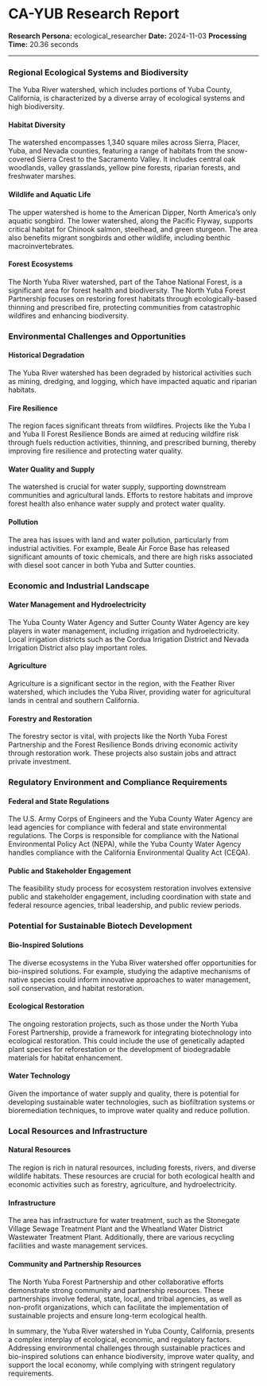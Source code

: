 # CA-YUB Research Report

**Research Persona:** ecological_researcher
**Date:** 2024-11-03
**Processing Time:** 20.36 seconds

---

### Regional Ecological Systems and Biodiversity

The Yuba River watershed, which includes portions of Yuba County, California, is characterized by a diverse array of ecological systems and high biodiversity.

#### Habitat Diversity
The watershed encompasses 1,340 square miles across Sierra, Placer, Yuba, and Nevada counties, featuring a range of habitats from the snow-covered Sierra Crest to the Sacramento Valley. It includes central oak woodlands, valley grasslands, yellow pine forests, riparian forests, and freshwater marshes.

#### Wildlife and Aquatic Life
The upper watershed is home to the American Dipper, North America’s only aquatic songbird. The lower watershed, along the Pacific Flyway, supports critical habitat for Chinook salmon, steelhead, and green sturgeon. The area also benefits migrant songbirds and other wildlife, including benthic macroinvertebrates.

#### Forest Ecosystems
The North Yuba River watershed, part of the Tahoe National Forest, is a significant area for forest health and biodiversity. The North Yuba Forest Partnership focuses on restoring forest habitats through ecologically-based thinning and prescribed fire, protecting communities from catastrophic wildfires and enhancing biodiversity.

### Environmental Challenges and Opportunities

#### Historical Degradation
The Yuba River watershed has been degraded by historical activities such as mining, dredging, and logging, which have impacted aquatic and riparian habitats.

#### Fire Resilience
The region faces significant threats from wildfires. Projects like the Yuba I and Yuba II Forest Resilience Bonds are aimed at reducing wildfire risk through fuels reduction activities, thinning, and prescribed burning, thereby improving fire resilience and protecting water quality.

#### Water Quality and Supply
The watershed is crucial for water supply, supporting downstream communities and agricultural lands. Efforts to restore habitats and improve forest health also enhance water supply and protect water quality.

#### Pollution
The area has issues with land and water pollution, particularly from industrial activities. For example, Beale Air Force Base has released significant amounts of toxic chemicals, and there are high risks associated with diesel soot cancer in both Yuba and Sutter counties.

### Economic and Industrial Landscape

#### Water Management and Hydroelectricity
The Yuba County Water Agency and Sutter County Water Agency are key players in water management, including irrigation and hydroelectricity. Local irrigation districts such as the Cordua Irrigation District and Nevada Irrigation District also play important roles.

#### Agriculture
Agriculture is a significant sector in the region, with the Feather River watershed, which includes the Yuba River, providing water for agricultural lands in central and southern California.

#### Forestry and Restoration
The forestry sector is vital, with projects like the North Yuba Forest Partnership and the Forest Resilience Bonds driving economic activity through restoration work. These projects also sustain jobs and attract private investment.

### Regulatory Environment and Compliance Requirements

#### Federal and State Regulations
The U.S. Army Corps of Engineers and the Yuba County Water Agency are lead agencies for compliance with federal and state environmental regulations. The Corps is responsible for compliance with the National Environmental Policy Act (NEPA), while the Yuba County Water Agency handles compliance with the California Environmental Quality Act (CEQA).

#### Public and Stakeholder Engagement
The feasibility study process for ecosystem restoration involves extensive public and stakeholder engagement, including coordination with state and federal resource agencies, tribal leadership, and public review periods.

### Potential for Sustainable Biotech Development

#### Bio-Inspired Solutions
The diverse ecosystems in the Yuba River watershed offer opportunities for bio-inspired solutions. For example, studying the adaptive mechanisms of native species could inform innovative approaches to water management, soil conservation, and habitat restoration.

#### Ecological Restoration
The ongoing restoration projects, such as those under the North Yuba Forest Partnership, provide a framework for integrating biotechnology into ecological restoration. This could include the use of genetically adapted plant species for reforestation or the development of biodegradable materials for habitat enhancement.

#### Water Technology
Given the importance of water supply and quality, there is potential for developing sustainable water technologies, such as biofiltration systems or bioremediation techniques, to improve water quality and reduce pollution.

### Local Resources and Infrastructure

#### Natural Resources
The region is rich in natural resources, including forests, rivers, and diverse wildlife habitats. These resources are crucial for both ecological health and economic activities such as forestry, agriculture, and hydroelectricity.

#### Infrastructure
The area has infrastructure for water treatment, such as the Stonegate Village Sewage Treatment Plant and the Wheatland Water District Wastewater Treatment Plant. Additionally, there are various recycling facilities and waste management services.

#### Community and Partnership Resources
The North Yuba Forest Partnership and other collaborative efforts demonstrate strong community and partnership resources. These partnerships involve federal, state, local, and tribal agencies, as well as non-profit organizations, which can facilitate the implementation of sustainable projects and ensure long-term ecological health.

In summary, the Yuba River watershed in Yuba County, California, presents a complex interplay of ecological, economic, and regulatory factors. Addressing environmental challenges through sustainable practices and bio-inspired solutions can enhance biodiversity, improve water quality, and support the local economy, while complying with stringent regulatory requirements.